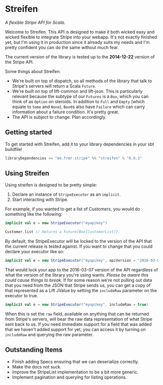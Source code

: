 # Streifen

*A flexible Stripe API for Scala.*

Welcome to Streifen. This API is designed to make it both wicked easy and wicked flexible to
integrate Stripe into your webapp. It's not exactly finished yet, but I'm using it in production
since it already suits my needs and I'm pretty confident you can do the same without much fear.

The current version of the library is tested up to the **2014-12-22** version of the Stripe API.

Some things about Streifen:

* We're built on top of dispatch, so all methods of the library that talk to Stripe's servers will
  return a Scala `Future`.
* We're built on top of lift-common and lift-json. This is particularly relevant because the subtype
  of our `Futures` is a `Box`, which you can think of as `Option` on steroids. In addition to
  `Full` and `Empty` (which equate to `Some` and `None`), `Box`es also have `Failure` which can
  carry information about a failure condition. It's pretty great.
* The API is subject to change. Plan accordingly.

## Getting started

To get started with Streifen, add it to your library dependencies in your sbt buildfile!

```scala
libraryDependencies += "me.frmr.stripe" %% "streifen" % "0.0.3"
```

## Using Streifen

Using streifen is designed to be pretty simple:

1. Declare an instance of `StripeExecutor` as an `implicit`.
2. Start interacting with Stripe.

For example, if you wanted to get a list of Customers, you would do something like the following:

```scala
implicit val e = new StripeExecutor("myapikey")

Customer.list // Returns a Future[Box[CustomerList]].
```

By default, the StripeExecutor will be locked to the version of the API that the current release
is tested against. If you want to change that you could declare your executor like so:

```scala
implicit val e = new StripeExecutor("myapikey", apiVersion = "2016-03-07")
```

That would lock your app to the 2016-03-07 version of the API regardless of what the version of the
library you're using wants. *Please be aware this could cause things to break.* If for some reason
we're not pulling out data that you need from the JSON that Stripe sends us, you can get a copy of
that represented as a Lift JValue by setting the `includeRaw` parameter on the executor to true.

```scala
implicit val e = new StripeExecutor("myapikey", includeRaw = true)
```

When this is set the `raw` field, available on anything that can be returned from Stripe's servers,
will bear the raw data representation of what Stripe sent back to us. If you need immediate support
for a field that was added that we haven't added support for yet, you can access it by turning on
`includeRaw` and querying the raw parameter.

## Outstanding Items

- Finish adding Specs ensuring that we can deserialize correctly.
- Make the docs not suck.
- Improve the StripeList implementation to be a bit more generic.
- Implement pagination and querying for listing operations.
